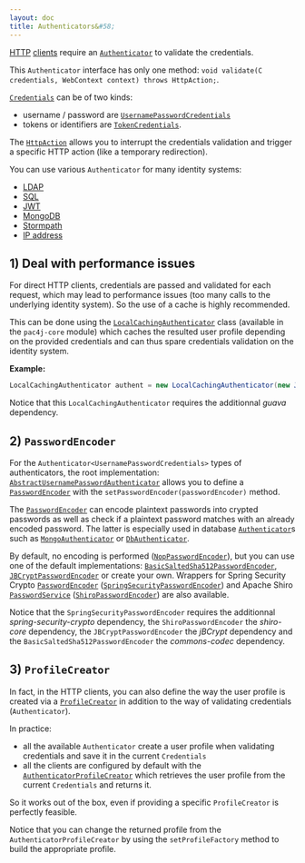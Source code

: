 ```yaml
---
layout: doc
title: Authenticators&#58;
---
```


[HTTP](/docs/clients/http.html) [clients](/docs/clients.html) require an [`Authenticator`](https://github.com/pac4j/pac4j/blob/master/pac4j-core/src/main/java/org/pac4j/core/credentials/authenticator/Authenticator.java) to validate the credentials.

This `Authenticator` interface has only one method: `void validate(C credentials, WebContext context) throws HttpAction;`.

[`Credentials`](https://github.com/pac4j/pac4j/blob/master/pac4j-core/src/main/java/org/pac4j/core/credentials/Credentials.java) can be of two kinds:

- username / password are [`UsernamePasswordCredentials`](https://github.com/pac4j/pac4j/blob/master/pac4j-core/src/main/java/org/pac4j/core/credentials/UsernamePasswordCredentials.java)
- tokens or identifiers are [`TokenCredentials`](https://github.com/pac4j/pac4j/blob/master/pac4j-core/src/main/java/org/pac4j/core/credentials/TokenCredentials.java).

The [`HttpAction`](https://github.com/pac4j/pac4j/blob/master/pac4j-core/src/main/java/org/pac4j/core/exception/HttpAction.java) allows you to interrupt the credentials validation and trigger a specific HTTP action (like a temporary redirection).

You can use various `Authenticator` for many identity systems:

- [LDAP](/docs/authenticators/ldap.html)
- [SQL](/docs/authenticators/sql.html)
- [JWT](/docs/authenticators/jwt.html)
- [MongoDB](/docs/authenticators/mongodb.html)
- [Stormpath](/docs/authenticators/stormpath.html)
- [IP address](/docs/authenticators/ip.html)

## 1) Deal with performance issues

For direct HTTP clients, credentials are passed and validated for each request, which may lead to performance issues (too many calls to the underlying identity system). So the use of a cache is highly recommended.

This can be done using the [`LocalCachingAuthenticator`](https://github.com/pac4j/pac4j/blob/master/pac4j-core/src/main/java/org/pac4j/core/credentials/authenticator/LocalCachingAuthenticator.java) class (available in the `pac4j-core` module) which caches the resulted user profile depending on the provided credentials and can thus spare credentials validation on the identity system.

**Example:**

```java
LocalCachingAuthenticator authent = new LocalCachingAuthenticator(new JwtAuthenticator(secret), 10000, 15, TimeUnit.MINUTES);
```

<div class="alert alert-danger"><i class="fa fa-exclamation-triangle" aria-hidden="true"></i> Notice that this <code>LocalCachingAuthenticator</code> requires the additionnal <i>guava</i> dependency.</div>

## 2) `PasswordEncoder`

For the `Authenticator<UsernamePasswordCredentials>` types of authenticators, the root implementation: [`AbstractUsernamePasswordAuthenticator`](https://github.com/pac4j/pac4j/blob/master/pac4j-core/src/main/java/org/pac4j/core/credentials/authenticator/AbstractUsernamePasswordAuthenticator.java) allows you to define a [`PasswordEncoder`](https://github.com/pac4j/pac4j/blob/master/pac4j-core/src/main/java/org/pac4j/core/credentials/password/PasswordEncoder.java) with the `setPasswordEncoder(passwordEncoder)` method.

The [`PasswordEncoder`](https://github.com/pac4j/pac4j/blob/master/pac4j-core/src/main/java/org/pac4j/core/credentials/password/PasswordEncoder.java) can encode plaintext passwords into crypted passwords as well as check if a plaintext password matches with an already encoded password.
The latter is especially used in database [`Authenticator`](https://github.com/pac4j/pac4j/blob/master/pac4j-core/src/main/java/org/pac4j/core/credentials/authenticator/Authenticator.java)s such as [`MongoAuthenticator`](https://github.com/pac4j/pac4j/blob/master/pac4j-mongo/src/main/java/org/pac4j/mongo/credentials/authenticator/MongoAuthenticator.java) or [`DbAuthenticator`](https://github.com/pac4j/pac4j/blob/master/pac4j-sql/src/main/java/org/pac4j/sql/credentials/authenticator/DbAuthenticator.java).

By default, no encoding is performed ([`NopPasswordEncoder`](https://github.com/pac4j/pac4j/blob/master/pac4j-core/src/main/java/org/pac4j/core/credentials/password/NopPasswordEncoder.java)), but you can use one of the default implementations: [`BasicSaltedSha512PasswordEncoder`](https://github.com/pac4j/pac4j/blob/master/pac4j-core/src/main/java/org/pac4j/core/credentials/password/BasicSaltedSha512PasswordEncoder.java), [`JBCryptPasswordEncoder`](https://github.com/pac4j/pac4j/blob/master/pac4j-core/src/main/java/org/pac4j/core/credentials/password/JBCryptPasswordEncoder.java) or create your own.
Wrappers for Spring Security Crypto [`PasswordEncoder`](https://github.com/spring-projects/spring-security/blob/master/crypto/src/main/java/org/springframework/security/crypto/password/PasswordEncoder.java) ([`SpringSecurityPasswordEncoder`](https://github.com/pac4j/pac4j/blob/master/pac4j-core/src/main/java/org/pac4j/core/credentials/password/SpringSecurityPasswordEncoder.java)) and Apache Shiro [`PasswordService`](https://shiro.apache.org/static/1.2.5/apidocs/org/apache/shiro/authc/credential/PasswordService.html) ([`ShiroPasswordEncoder`](https://github.com/pac4j/pac4j/blob/master/pac4j-core/src/main/java/org/pac4j/core/credentials/password/ShiroPasswordEncoder.java)) are also available.

<div class="alert alert-danger"><i class="fa fa-exclamation-triangle" aria-hidden="true"></i> Notice that the <code>SpringSecurityPasswordEncoder</code> requires the additionnal <i>spring-security-crypto</i> dependency, the <code>ShiroPasswordEncoder</code> the <i>shiro-core</i> dependency, the <code>JBCryptPasswordEncoder</code> the <i>jBCrypt</i> dependency and the <code>BasicSaltedSha512PasswordEncoder</code> the <i>commons-codec</i> dependency.</div>

## 3) `ProfileCreator`

In fact, in the HTTP clients, you can also define the way the user profile is created via a [`ProfileCreator`](https://github.com/pac4j/pac4j/blob/master/pac4j-core/src/main/java/org/pac4j/core/profile/creator/ProfileCreator.java) in addition to the way of validating credentials (`Authenticator`).

In practice:

- all the available `Authenticator` create a user profile when validating credentials and save it in the current `Credentials`
- all the clients are configured by default with the [`AuthenticatorProfileCreator`](https://github.com/pac4j/pac4j/blob/master/pac4j-core/src/main/java/org/pac4j/core/profile/creator/AuthenticatorProfileCreator.java) which retrieves the user profile from the current `Credentials` and returns it.

So it works out of the box, even if providing a specific `ProfileCreator` is perfectly feasible.

Notice that you can change the returned profile from the `AuthenticatorProfileCreator` by using the `setProfileFactory` method to build the appropriate profile.
